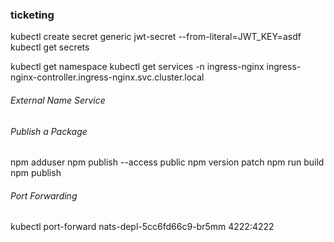 ### ticketing
kubectl create secret generic jwt-secret --from-literal=JWT_KEY=asdf
kubectl get secrets

kubectl get namespace
kubectl get services -n ingress-nginx
ingress-nginx-controller.ingress-nginx.svc.cluster.local
###### External Name Service


###### Publish a Package
npm adduser
npm publish --access public
npm version patch
npm run build
npm publish

###### Port Forwarding
kubectl port-forward nats-depl-5cc6fd66c9-br5mm 4222:4222